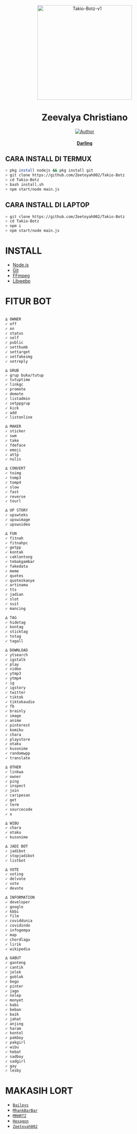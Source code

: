 
<div align="center">
<img src="https://telegra.ph/file/28871ec0daa78c6a7972c.jpg" alt="Takio-Botz-v1" width="300" />

# Zeevalya Christiano

>
>
>
</div>
<p align="center">
  <a href="https://github.com/Zeetoyah002"><img title="Author" src="https://img.shields.io/badge/Author-Zeetoyah002-red.svg?style=for-the-badge&logo=github" /></a>
  <h4 align="center">
  <a href="https://wa.me/6285755007597">Darling</a>
<h4 align="center">
</h4>
</p>

## CARA INSTALL DI TERMUX
```bash
> pkg install nodejs && pkg install git
> git clone https://github.com/Zeetoyah002/Takio-Botz
> cd Takio-Botz
> bash install.sh
> npm start/node main.js
```
## CARA INSTALL DI LAPTOP
```bash
> git clone https://github.com/Zeetoyah002/Takio-Botz
> cd Takio-Botz
> npm i
> npm start/node main.js
```

# INSTALL
* [Node.js](https://nodejs.org/en/)
* [Git](https://git-scm.com/downloads)
* [FFmpeg](https://github.com/BtbN/FFmpeg-Builds/releases/download/autobuild-2020-12-08-13-03/ffmpeg-n4.3.1-26-gca55240b8c-win64-gpl-4.3.zip)
* [Libwebp](https://developers.google.com/speed/webp/download)

# FITUR BOT
```bash

∆ OWNER
✓ off
✓ on
✓ status
✓ self
✓ public
✓ setthumb
✓ settarget
✓ setfakeimg
✓ setreply

∆ GRUB
✓ grup buka/tutup
✓ tutuptime
✓ linkgc
✓ promote
✓ demote 
✓ listadmin
✓ setppgrup
✓ kick 
✓ add 
✓ listonline

∆ MAKER
✓ sticker
✓ swm 
✓ take 
✓ fdeface
✓ emoji
✓ attp
✓ nulis 

∆ CONVERT
✓ toimg
✓ tomp3
✓ tomp4
✓ slow
✓ fast
✓ reverse
✓ tourl

∆ UP STORY
✓ upswteks
✓ upswimage
✓ upswvideo

∆ FUN
✓ fitnah
✓ fitnahpc
✓ getpp
✓ kontak
✓ caklontong
✓ tebakgambar
✓ fakedata
✓ meme
✓ quotes
✓ quoteskanye
✓ artinama 
✓ tts 
✓ jadian
✓ slot
✓ suit
✓ mancing

∆ TAG
✓ hidetag
✓ kontag
✓ sticktag
✓ totag
✓ tagall

∆ DOWNLOAD
✓ ytsearch 
✓ igstalk 
✓ play 
✓ video 
✓ ytmp3 
✓ ytmp4 
✓ ig 
✓ igstory 
✓ twitter 
✓ tiktok 
✓ tiktokaudio 
✓ fb 
✓ brainly 
✓ image 
✓ anime 
✓ pinterest 
✓ komiku 
✓ chara 
✓ playstore 
✓ otaku 
✓ kusonime 
✓ randomwpp
✓ translate

∆ OTHER
✓ linkwa
✓ owner
✓ ping
✓ inspect
✓ join
✓ caripesan 
✓ get
✓ term
✓ sourcecode
✓ x

∆ WIBU
✓ chara 
✓ otaku 
✓ kusonime 

∆ JADI BOT
✓ jadibot
✓ stopjadibot
✓ listbot

∆ VOTE
✓ voting 
✓ delvote
✓ vote
✓ devote

∆ INFORMATION               
✓ developer
✓ google 
✓ kbbi 
✓ film 
✓ coviddunia
✓ covidindo
✓ infogempa
✓ map
✓ chordlagu 
✓ lirik 
✓ wikipedia 

∆ GABUT                           
✓ ganteng
✓ cantik
✓ jelek
✓ goblok
✓ bego
✓ pinter
✓ jago
✓ nolep
✓ monyet
✓ babi
✓ beban
✓ baik
✓ jahat
✓ anjing
✓ haram
✓ kontol
✓ pakboy
✓ pakgirl
✓ wibu
✓ hebat
✓ sadboy
✓ sadgirl
✓ gay
✓ lesby

```


  # MAKASIH LORT
* [`Baileys`](https://github.com/adiwajshing/Baileys)
* [`MhankBarBar`](https://github.com/MhankBarBar)
* [`MRHRTZ`](https://github.com/MRHRTZ)
* [`Hexagon`](https://github.com/Hexagonz)
* [`Zeetoyah002`](https://github.com/Zeetoyah002)
  


